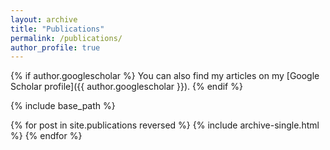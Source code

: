 ```yaml
---
layout: archive
title: "Publications"
permalink: /publications/
author_profile: true
---
```


{% if author.googlescholar %}
You can also find my articles on my [Google Scholar profile]({{ author.googlescholar }}).
{% endif %}

{% include base_path %}

{% for post in site.publications reversed %}
  {% include archive-single.html %}
{% endfor %}
